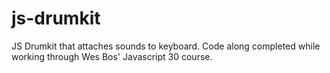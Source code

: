# js-drumkit
JS Drumkit that attaches sounds to keyboard. Code along completed while working through Wes Bos' Javascript 30 course.
